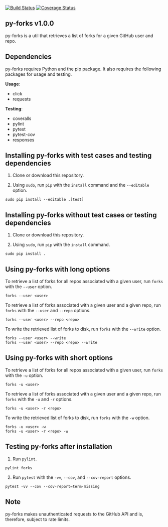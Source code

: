 [![Build Status](https://travis-ci.com/critical-path/py-forks.svg?branch=master)](https://travis-ci.com/critical-path/py-forks) [![Coverage Status](https://coveralls.io/repos/github/critical-path/py-forks/badge.svg)](https://coveralls.io/github/critical-path/py-forks)

## py-forks v1.0.0

py-forks is a util that retrieves a list of forks for a given GitHub user and repo.


## Dependencies

py-forks requires Python and the pip package.  It also requires the following packages for usage and testing.

__Usage__: 
- click
- requests

__Testing__:
- coveralls
- pylint
- pytest
- pytest-cov
- responses


## Installing py-forks with test cases and testing dependencies

1. Clone or download this repository.

2. Using `sudo`, run `pip` with the `install` command and the `--editable` option.

```
sudo pip install --editable .[test]
```


## Installing py-forks without test cases or testing dependencies

1. Clone or download this repository.

2. Using `sudo`, run `pip` with the `install` command.

```
sudo pip install .
```


## Using py-forks with long options

To retrieve a list of forks for all repos associated with a given user, run `forks` with the `--user` option.

```
forks --user <user>
```

To retrieve a list of forks associated with a given user and a given repo, run `forks` with the `--user` and `--repo` options.

```
forks --user <user> --repo <repo>
```

To write the retrieved list of forks to disk, run `forks` with the `--write` option.

```
forks --user <user> --write
forks --user <user> --repo <repo> --write
```


## Using py-forks with short options

To retrieve a list of forks for all repos associated with a given user, run `forks` with the `-u` option.

```
forks -u <user>
```

To retrieve a list of forks associated with a given user and a given repo, run `forks` with the `-u` and `-r` options.

```
forks -u <user> -r <repo>
```

To write the retrieved list of forks to disk, run `forks` with the `-w` option.

```
forks -u <user> -w
forks -u <user> -r <repo> -w
```


## Testing py-forks after installation

1. Run `pylint`.

```
pylint forks
```

2. Run `pytest` with the `-vv`, `--cov`, and `--cov-report` options.

```
pytest -vv --cov --cov-report=term-missing
```


## Note

py-forks makes unauthenticated requests to the GitHub API and is, therefore, subject to rate limits.

